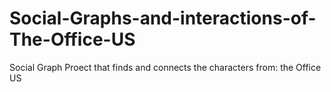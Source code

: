# Social-Graphs-and-interactions-of-The-Office-US
Social Graph Proect that finds and connects the characters from: the Office US
